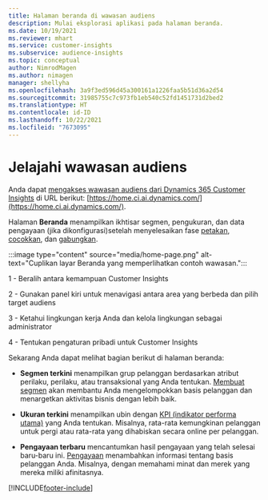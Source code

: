 ```yaml
---
title: Halaman beranda di wawasan audiens
description: Mulai eksplorasi aplikasi pada halaman beranda.
ms.date: 10/19/2021
ms.reviewer: mhart
ms.service: customer-insights
ms.subservice: audience-insights
ms.topic: conceptual
author: NimrodMagen
ms.author: nimagen
manager: shellyha
ms.openlocfilehash: 3a9f3ed596d45a300161a1226faa5b51d36a2d54
ms.sourcegitcommit: 31985755c7c973fb1eb540c52fd1451731d2bed2
ms.translationtype: HT
ms.contentlocale: id-ID
ms.lasthandoff: 10/22/2021
ms.locfileid: "7673095"
---
```

# <a name="explore-audience-insights"></a>Jelajahi wawasan audiens

Anda dapat [mengakses wawasan audiens dari Dynamics 365 Customer Insights](https://home.ci.ai.dynamics.com/) di URL berikut: [https://home.ci.ai.dynamics.com/](https://home.ci.ai.dynamics.com/).

Halaman **Beranda** menampilkan ikhtisar segmen, pengukuran, dan data pengayaan (jika dikonfigurasi)setelah menyelesaikan fase [petakan](map-entities.md), [cocokkan](match-entities.md), dan [gabungkan](merge-entities.md).

:::image type="content" source="media/home-page.png" alt-text="Cuplikan layar Beranda yang memperlihatkan contoh wawasan.":::

1 - Beralih antara kemampuan Customer Insights 

2 - Gunakan panel kiri untuk menavigasi antara area yang berbeda dan pilih target audiens

3 - Ketahui lingkungan kerja Anda dan kelola lingkungan sebagai administrator

4 - Tentukan pengaturan pribadi untuk Customer Insights

Sekarang Anda dapat melihat bagian berikut di halaman beranda:

- **Segmen terkini** menampilkan grup pelanggan berdasarkan atribut perilaku, perilaku, atau transaksional yang Anda tentukan. [Membuat segmen](segments.md) akan membantu Anda mengelompokkan basis pelanggan dan menargetkan aktivitas bisnis dengan lebih baik.

- **Ukuran terkini** menampilkan ubin dengan [KPI (indikator performa utama)](measures.md) yang Anda tentukan. Misalnya, rata-rata kemungkinan pelanggan untuk pergi atau rata-rata yang dihabiskan secara online per pelanggan.

- **Pengayaan terbaru** mencantumkan hasil pengayaan yang telah selesai baru-baru ini. [Pengayaan](enrichment-hub.md) menambahkan informasi tentang basis pelanggan Anda. Misalnya, dengan memahami minat dan merek yang mereka miliki afinitasnya.


[!INCLUDE[footer-include](../includes/footer-banner.md)]
